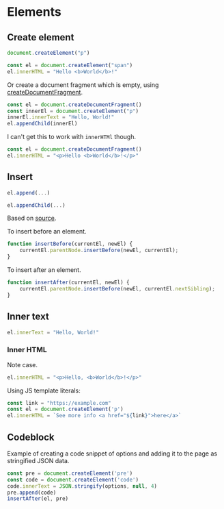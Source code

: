 # Elements

## Create element

```javascript
document.createElement("p")

const el = document.createElement("span")
el.innerHTML = "Hello <b>World</b>!"
```

Or create a document fragment which is empty, using [createDocumentFragment][]. 

```javascript
const el = document.createDocumentFragment()
const innerEl = document.createElement("p")
innerEl.innerText = "Hello, World!"
el.appendChild(innerEl)
```

I can't get this to work with `innerHTMl` though.

```javascript
const el = document.createDocumentFragment()
el.innerHTML = "<p>Hello <b>World</b>!</p>"
```


[createDocumentFragment]: https://developer.mozilla.org/en-US/docs/Web/API/Document/createDocumentFragment
 
## Insert

```javascript
el.append(...)
```

```javascript
el.appendChild(...)
```

Based on [source](https://stackoverflow.com/questions/4793604/how-to-insert-an-element-after-another-element-in-javascript-without-using-a-lib).

To insert before an element.

```javascript
function insertBefore(currentEl, newEl) {
    currentEl.parentNode.insertBefore(newEl, currentEl);
}
```

To insert after an element.

```javascript
function insertAfter(currentEl, newEl) {
    currentEl.parentNode.insertBefore(newEl, currentEl.nextSibling);
}
```


## Inner text

```javascript
el.innerText = "Hello, World!"
```


### Inner HTML

Note case.

```javascript
el.innerHTML = "<p>Hello, <b>World</b>!</p>"
```

Using JS template literals:

```javascript
const link = "https://example.com"
const el = document.createElement('p')
el.innerHTML = `See more info <a href="${link}">here</a>`
```


## Codeblock

Example of creating a code snippet of options and adding it to the page as stringified JSON data.

```javascript
const pre = document.createElement('pre')
const code = document.createElement('code')
code.innerText = JSON.stringify(options, null, 4)
pre.append(code)
insertAfter(el, pre)
```
